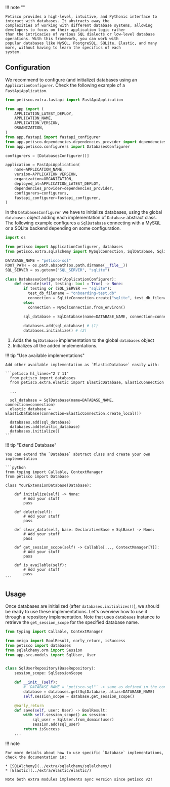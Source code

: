!!! note ""

    Petisco provides a high-level, intuitive, and Pythonic interface to interact with databases. It abstracts away the 
    complexities of working with different database systems, allowing developers to focus on their application logic rather 
    than the intricacies of various SQL dialects or low-level database operations. With this framework, you can work with 
    popular databases like MySQL, PostgreSQL, SQLite, Elastic, and many more, without having to learn the specifics of each 
    system.

## Configuration

We recommend to configure (and initialize) databases using an `ApplicationConfigurer`. Check the following example of a
`FastApiApplication`. 


```python hl_lines="13 21" title="app/application.py"
from petisco.extra.fastapi import FastApiApplication

from app import (
    APPLICATION_LATEST_DEPLOY,
    APPLICATION_NAME,
    APPLICATION_VERSION,
    ORGANIZATION,
)
from app.fastapi import fastapi_configurer
from app.petisco.dependencies.dependencies_provider import dependencies_provider
from app.petisco.configurers import DatabasesConfigurer

configurers = [DatabasesConfigurer()]

application = FastApiApplication(
    name=APPLICATION_NAME,
    version=APPLICATION_VERSION,
    organization=ORGANIZATION,
    deployed_at=APPLICATION_LATEST_DEPLOY,
    dependencies_provider=dependencies_provider,
    configurers=configurers,
    fastapi_configurer=fastapi_configurer,
)
```

In the `DatabasesConfigurer` we have to initialize databases, using the global `databases` object adding each 
implementation of `Database` abstract class. The following example configures a `SqlDatabase` connecting with a MySQL
or a SQLite backend depending on some configuration.

```python hl_lines="21 22 23"
import os

from petisco import ApplicationConfigurer, databases
from petisco.extra.sqlalchemy import MySqlConnection, SqlDatabase, SqliteConnection

DATABASE_NAME = "petisco-sql"
ROOT_PATH = os.path.abspath(os.path.dirname(__file__))
SQL_SERVER = os.getenv("SQL_SERVER", "sqlite")

class DatabasesConfigurer(ApplicationConfigurer):
    def execute(self, testing: bool = True) -> None:
        if testing or (SQL_SERVER == "sqlite"):
          test_db_filename = "onboarding-test.db"
          connection = SqliteConnection.create("sqlite", test_db_filename) 
        else:
          connection = MySqlConnection.from_environ() 

        sql_database = SqlDatabase(name=DATABASE_NAME, connection=connection) 
    
        databases.add(sql_database) # (1)
        databases.initialize() # (2)
```

1. Adds the `SqlDatabase` implementation to the global `databases` object
2. Initializes all the added implementations.

!!! tip "Use available implementations"
  
    Add other available implementation as `ElasticDatabase` easily with:
  
    ```petisco hl_lines="2 7 11"
      from petisco import databases
      from petisco.extra.elastic import ElasticDatabase, ElasticConnection
    
      ...
    
      sql_database = SqlDatabase(name=DATABASE_NAME, connection=connection) 
      elastic_database = ElasticDatabase(connection=ElasticConnection.create_local())
  
      databases.add(sql_database)
      databases.add(elastic_database)
      databases.initialize()
    ```

!!! tip "Extend Database"

    You can extend the `Database` abstract class and create your own implementation

    ```python
    from typing import Callable, ContextManager
    from petisco import Database
    
    class YourExtensionDatabase(Database):
 
        def initialize(self) -> None:
            # Add your stuff
            pass

        def delete(self):
            # Add your stuff
            pass
    
        def clear_data(self, base: DeclarativeBase = SqlBase) -> None:
            # Add your stuff
            pass
    
        def get_session_scope(self) -> Callable[..., ContextManager[T]]:
            # Add your stuff
            pass
    
        def is_available(self):
            # Add your stuff
            pass
    ```


## Usage 

Once databases are initialized (after `databases.initializes()`), we should be ready to use these implementations. 
Let's overview how to use it through a repository implementation. Note that uses `databases` instance to retrieve the 
`get_session_scope` for the specified database name.

```python hl_lines="12 13 14 15"
from typing import Callable, ContextManager

from meiga import BoolResult, early_return, isSuccess
from petisco import databases
from sqlalchemy.orm import Session
from app.src.models import SqlUser, User


class SqlUserRepository(BaseRepository):
    session_scope: SqlSessionScope

    def __init__(self):
        # `DATABASE_NAME = "petisco-sql"` -> same as defined in the configuration 
        database = databases.get(SqlDatabase, alias=DATABASE_NAME)
        self.session_scope = database.get_session_scope()

    @early_return
    def save(self, user: User) -> BoolResult:
        with self.session_scope() as session:
            sql_user = SqlUser.from_domain(user)
            session.add(sql_user)
        return isSuccess
    ...
```



!!! note

    For more details about how to use specific `Database` implementations, check the documentation in:

    * [SQLAlchemy](../extra/sqlalchemy/sqlalchemy/)
    * [Elastic](../extra/elastic/elastic/)

    Note both extra modules implements aync version since petisco v2!

